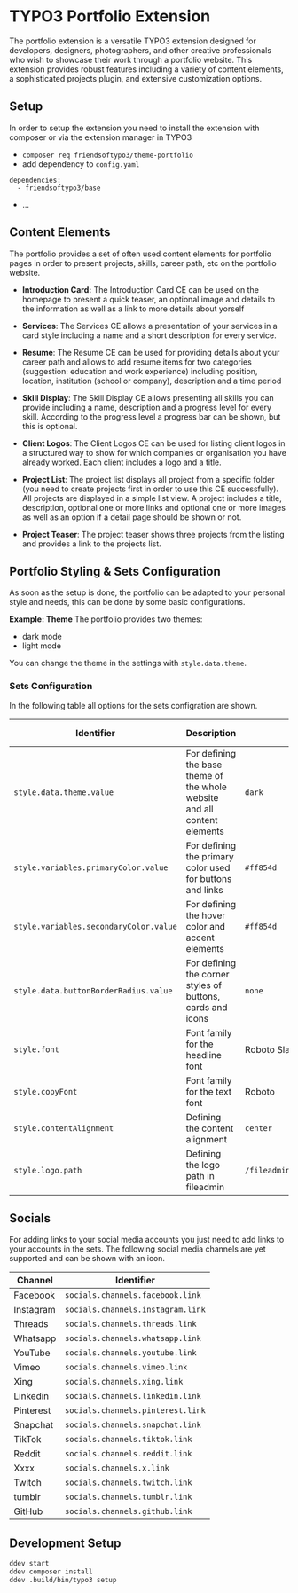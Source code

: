 # TYPO3 Portfolio Extension

The portfolio extension is a versatile TYPO3 extension designed for developers, designers, photographers, and other creative professionals who wish to showcase their work through a portfolio website. This extension provides robust features including a variety of content elements, a sophisticated projects plugin, and extensive customization options.

## Setup
In order to setup the extension you need to install the extension with composer or via the extension manager in TYPO3
- ```composer req friendsoftypo3/theme-portfolio```
- add dependency to ```config.yaml```
```
dependencies:
  - friendsoftypo3/base
```
- ...

## Content Elements
The portfolio provides a set of often used content elements for portfolio pages in order to present projects, skills, career path, etc on the portfolio website.

- **Introduction Card:** The Introduction Card CE can be used on the homepage to present a quick teaser, an optional image and details to the information as well as a link to more details about yorself

- **Services**: The Services CE allows a presentation of your services in a card style including a name and a short description for every service.

- **Resume**: The Resume CE can be used for providing details about your career path and allows to add resume items for two categories (suggestion: education and work experience) including position, location, institution (school or company), description and a time period

- **Skill Display**: The Skill Display CE allows presenting all skills you can provide including a name, description and a progress level for every skill. According to the progress level a progress bar can be shown, but this is optional.

- **Client Logos**: The Client Logos CE can be used for listing client logos in a structured way to show for which companies or organisation you have already worked. Each client includes a logo and a title.

- **Project List**: The project list displays all project from a specific folder (you need to create projects first in order to use this CE successfully). All projects are displayed in a simple list view. A project includes a title, description, optional one or more links and optional one or more images as well as an option if a detail page should be shown or not.

- **Project Teaser**: The project teaser shows three projects from the listing and provides a link to the projects list.


## Portfolio Styling & Sets Configuration
As soon as the setup is done, the portfolio can be adapted to your personal style and needs, this can be done by some basic configurations.

**Example: Theme**
The portfolio provides two themes:
- dark mode
- light mode

You can change the theme in the settings with ```style.data.theme```.

### Sets Configuration
In the following table all options for the sets configration are shown.

| Identifier    | Description                 | Default  | Possible Options             |
|---------------|-----------------------------|----------|------------------------------|
| ```style.data.theme.value``` | For defining the base theme of the whole website and all content elements |```dark```|```dark```, ```light```|
|```style.variables.primaryColor.value```|For defining the primary color used for buttons and links|```#ff854d```|all hex color values|
|```style.variables.secondaryColor.value```|For defining the hover color and accent elements|```#ff854d```|all hex color values|
|```style.data.buttonBorderRadius.value```|For defining the corner styles of buttons, cards and icons|```none```|```non```, ```rounded```, ```round```|
|```style.font```|Font family for the headline font|Roboto Slab|...|
|```style.copyFont```|Font family for the text font|Roboto|...|
|```style.contentAlignment```|Defining the content alignment|```center```|```center```, ```left```|
|```style.logo.path```|Defining the logo path in fileadmin|```/fileadmin/logo/typo3_logo.svg```|define the correct path|

## Socials

For adding links to your social media accounts you just need to add links to your accounts in the sets. The following social media channels are yet supported and can be shown with an icon.

| Channel| Identifier|
|--------|-----------|
| Facebook | ```socials.channels.facebook.link``` |
| Instagram | ```socials.channels.instagram.link``` |
| Threads | ```socials.channels.threads.link``` |
| Whatsapp | ```socials.channels.whatsapp.link``` |
| YouTube | ```socials.channels.youtube.link``` |
| Vimeo | ```socials.channels.vimeo.link``` |
| Xing | ```socials.channels.xing.link``` |
| Linkedin | ```socials.channels.linkedin.link``` |
| Pinterest | ```socials.channels.pinterest.link``` |
| Snapchat | ```socials.channels.snapchat.link``` |
| TikTok | ```socials.channels.tiktok.link``` |
| Reddit | ```socials.channels.reddit.link``` |
| Xxxx | ```socials.channels.x.link``` |
| Twitch | ```socials.channels.twitch.link``` |
| tumblr | ```socials.channels.tumblr.link``` |
| GitHub | ```socials.channels.github.link``` |

## Development Setup

```bash
ddev start
ddev composer install
ddev .build/bin/typo3 setup
```
